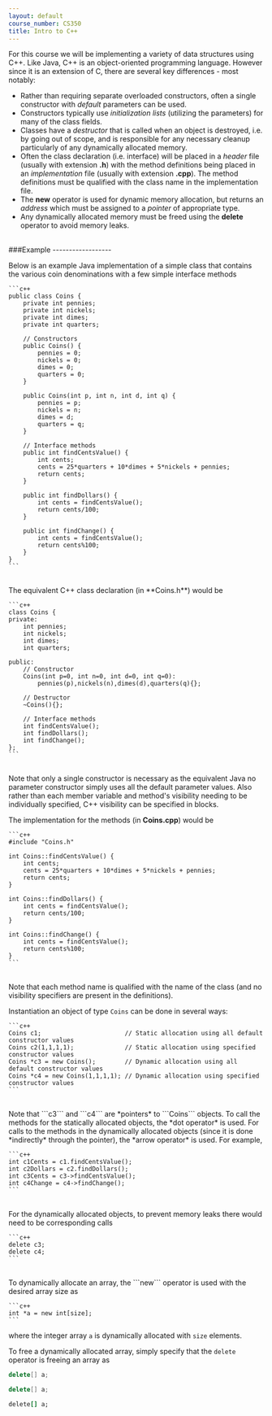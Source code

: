 ```yaml
---
layout: default
course_number: CS350
title: Intro to C++
---
```


For this course we will be implementing a variety of data structures using C++. Like Java, C++ is an object-oriented programming language. However since it is an extension of C, there are several key differences - most notably:

  - Rather than requiring separate overloaded constructors, often a single constructor with *default* parameters can be used.
  - Constructors typically use *initialization lists* (utilizing the parameters) for many of the class fields.
  - Classes have a *destructor* that is called when an object is destroyed, i.e. by going out of scope, and is responsible for any necessary cleanup particularly of any dynamically allocated memory.
  - Often the class declaration (i.e. interface) will be placed in a *header* file (usually with extension **.h**) with the method definitions being placed in an *implementation* file (usually with extension **.cpp**). The method definitions must be qualified with the class name in the implementation file.
  - The **new** operator is used for dynamic memory allocation, but returns an *address* which must be assigned to a *pointer* of appropriate type.
  - Any dynamically allocated memory must be freed using the **delete** operator to avoid memory leaks.



<br>
###Example
------------------

Below is an example Java implementation of a simple class that contains the various coin denominations with a few simple interface methods


    ```c++
    public class Coins {
        private int pennies;
        private int nickels;
        private int dimes;
        private int quarters;
    
        // Constructors
        public Coins() {
            pennies = 0;
            nickels = 0;
            dimes = 0;
            quarters = 0;
        }
    
        public Coins(int p, int n, int d, int q) {
            pennies = p;
            nickels = n;
            dimes = d;
            quarters = q;
        }
    
        // Interface methods
        public int findCentsValue() {
            int cents;    
            cents = 25*quarters + 10*dimes + 5*nickels + pennies;    
            return cents;
        }
        
        public int findDollars() {
            int cents = findCentsValue();
            return cents/100;
        }
        
        public int findChange() {
            int cents = findCentsValue();
            return cents%100;
        }
    }
    ```


<br>    
The equivalent C++ class declaration (in **Coins.h**) would be

    ```c++
    class Coins {
    private:
        int pennies;
        int nickels;
        int dimes;
        int quarters;
        
    public:
        // Constructor
        Coins(int p=0, int n=0, int d=0, int q=0):
            pennies(p),nickels(n),dimes(d),quarters(q){};
        
        // Destructor
        ~Coins(){};
        
        // Interface methods
        int findCentsValue();
        int findDollars();
        int findChange();
    };
    ```
    
<br>
Note that only a single constructor is necessary as the equivalent Java no parameter constructor simply uses all the default parameter values. Also rather than each member variable and method's visibility needing to be individually specified, C++ visibility can be specified in blocks.

The implementation for the methods (in **Coins.cpp**) would be

    ```c++
    #include "Coins.h"
    
    int Coins::findCentsValue() {
        int cents;
        cents = 25*quarters + 10*dimes + 5*nickels + pennies;
        return cents;
    }
    
    int Coins::findDollars() {
        int cents = findCentsValue();
        return cents/100;
    }
    
    int Coins::findChange() {
        int cents = findCentsValue();
        return cents%100;
    }
    ```
    
<br>    
Note that each method name is qualified with the name of the class (and no visibility specifiers are present in the definitions).

Instantiation an object of type ```Coins``` can be done in several ways:

    ```c++
    Coins c1;                       // Static allocation using all default constructor values
    Coins c2(1,1,1,1);              // Static allocation using specified constructor values
    Coins *c3 = new Coins();        // Dynamic allocation using all default constructor values
    Coins *c4 = new Coins(1,1,1,1); // Dynamic allocation using specified constructor values
    ```

<br>
Note that ```c3``` and ```c4``` are *pointers* to ```Coins``` objects. To call the methods for the statically allocated objects, the *dot operator* is used. For calls to the methods in the dynamically allocated objects (since it is done *indirectly* through the pointer), the *arrow operator* is used. For example,

    ```c++
    int c1Cents = c1.findCentsValue();
    int c2Dollars = c2.findDollars();
    int c3Cents = c3->findCentsValue();
    int c4Change = c4->findChange();
    ```

<br>
For the dynamically allocated objects, to prevent memory leaks there would need to be corresponding calls

    ```c++
    delete c3;
    delete c4;
    ```
    
<br>
To dynamically allocate an array, the ```new``` operator is used with the desired array size as

    ```c++
    int *a = new int[size];
    ```
    
where the integer array ```a``` is dynamically allocated with ```size``` elements.

To free a dynamically allocated array, simply specify that the ```delete``` operator is freeing an array as

```c++
delete[] a;
```

```cpp
delete[] a;
```

```ruby
delete[] a;
```



















